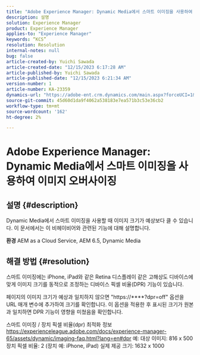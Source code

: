 ```yaml
---
title: "Adobe Experience Manager: Dynamic Media에서 스마트 이미징을 사용하여 이미지 오버사이징"
description: 설명
solution: Experience Manager
product: Experience Manager
applies-to: "Experience Manager"
keywords: “KCS”
resolution: Resolution
internal-notes: null
bug: false
article-created-by: Yuichi Sawada
article-created-date: "12/15/2023 6:17:28 AM"
article-published-by: Yuichi Sawada
article-published-date: "12/15/2023 6:21:34 AM"
version-number: 1
article-number: KA-23359
dynamics-url: "https://adobe-ent.crm.dynamics.com/main.aspx?forceUCI=1&pagetype=entityrecord&etn=knowledgearticle&id=84407498-119b-ee11-be37-6045bd006239"
source-git-commit: 45d60d1da9f4062a538183e7ea571b3c53e36cb2
workflow-type: tm+mt
source-wordcount: '162'
ht-degree: 2%

---
```


# Adobe Experience Manager: Dynamic Media에서 스마트 이미징을 사용하여 이미지 오버사이징

## 설명 {#description}


Dynamic Media에서 스마트 이미징을 사용할 때 이미지 크기가 예상보다 클 수 있습니다.
이 문서에서는 이 비헤이비어와 관련된 기능에 대해 설명합니다.

<b>환경</b>
AEM as a Cloud Service, AEM 6.5, Dynamic Media


## 해결 방법 {#resolution}


스마트 이미징에는 iPhone, iPad와 같은 Retina 디스플레이 같은 고해상도 디바이스에 맞게 이미지 크기를 동적으로 조정하는 디바이스 픽셀 비율(DPR) 기능이 있습니다.

페이지의 이미지 크기가 예상과 일치하지 않으면 &quot;https://\*\*\*\*?dpr=off&quot; 옵션을 URL 매개 변수에 추가하여 크기를 확인합니다. 이 옵션을 적용한 후 표시된 크기가 원본과 일치하면 DPR 기능이 영향을 미쳤음을 확인합니다.

스마트 이미징 / 장치 픽셀 비율(dpr) 최적화 정보 https://experienceleague.adobe.com/docs/experience-manager-65/assets/dynamic/imaging-faq.html?lang=en#dpr 예: 대상 이미지: 816 x 500 장치 픽셀 비율: 2 (장치 예: iPhone, iPad) 실제 제공 크기: 1632 x 1000
